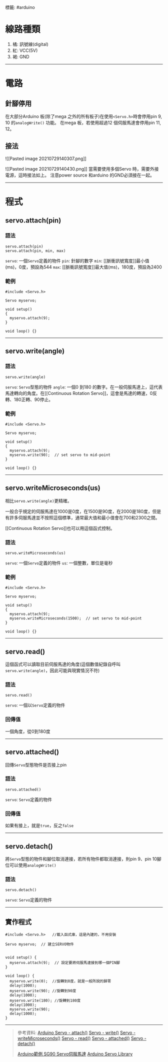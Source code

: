 標籤: #arduino 

# 線路種類

1. 橘: 訊號線(digital)
2. 紅: VCC(5V)
3. 褐: GND

---

# 電路

## 針腳停用

在大部分Arduino 板(除了mega 之外的所有板子)在使用`<Servo.h>`時會停用pin 9, 10 的`analogWrite()` 功能。
在mega 板，若使用超過12 個伺服馬達會停用pin 11, 12。

## 接法

![[Pasted image 20210729140307.png]]

![[Pasted image 20210729140430.png]]
當需要使用多個Servo 時，需要外接電源，這時接法如上。
注意power source 和arduino 的GND必須接在一起。

---

# 程式

## servo.attach(pin)
### 語法

```arduino
servo.attach(pin) 
servo.attach(pin, min, max)
```

`servo`: 一個`Servo`定義的物件
`pin`: 針腳的數字
`min`: [[脈衝訊號寬度]]最小值(ms)，0度，預設為544
`max`: [[脈衝訊號寬度]]最大值(ms)，180度，預設為2400

### 範例

```arduino
#include <Servo.h> 

Servo myservo;

void setup() 
{ 
  myservo.attach(9);
} 

void loop() {} 
```

---

## servo.write(angle)

### 語法

```arduino
servo.write(angle)
```

`servo`: `Servo`型態的物件
`angle`: 一個0 到180 的數字。在一般伺服馬達上，這代表馬達轉向的角度。在[[Continuous Rotation Servo]]，這會是馬達的轉速，0反轉、180正轉、90停止。

### 範例

```arduino
#include <Servo.h> 

Servo myservo;

void setup() 
{ 
  myservo.attach(9);
  myservo.write(90);  // set servo to mid-point
} 

void loop() {} 
```

---

## servo.writeMicroseconds(us)

相比`servo.write(angle)`更精確。

一般合乎規定的伺服馬達在1000是0度，在1500是90度，在2000是180度，但是有許多伺服馬達並不按照這個標準，通常最大值和最小值會在700和2300之間。

[[Continuous Rotation Servo]]也可以用這個函式控制。

### 語法

```arduino
servo.writeMicroseconds(us)
```

`servo`: 一個`Servo`定義的物件
`us`: 一個整數，單位是毫秒

### 範例

```arduino
#include <Servo.h> 

Servo myservo;

void setup() 
{ 
  myservo.attach(9);
  myservo.writeMicroseconds(1500);  // set servo to mid-point
} 

void loop() {} 
```

---

## servo.read()

這個函式可以讀取目前伺服馬達的角度(這個數值紀錄自呼叫`servo.write(angle)`，因此可能與現實情況不符)

### 語法

```arduino
servo.read()
```

`servo`: 一個以`Servo`定義的物件

### 回傳值

一個角度，從0到180度

---

## servo.attached()

回傳`Servo`型態物件是否接上pin

### 語法

```arduino
servo.attached()
```

`servo`: `Servo`定義的物件

### 回傳值

如果有接上，就是`true`，反之`false`

---

## servo.detach()

將`Servo`型態的物件和腳位取消連接，若所有物件都取消連接，則pin 9、pin 10腳位可以使用`analogWrite()`

### 語法

```arduino
servo.detach()
```

`servo`: `Servo`定義的物件

---

## 實作程式


```arduino
#include <Servo.h>   //載入函式庫，這是內建的，不用安裝

Servo myservo;  // 建立SERVO物件


void setup() {
  myservo.attach(9);  // 設定要將伺服馬達接到哪一個PIN腳
}

void loop() {   
  myservo.write(0);  //旋轉到0度，就是一般所說的歸零
  delay(1000);
  myservo.write(90); //旋轉到90度
  delay(1000);
  myservo.write(180); //旋轉到180度
  delay(1000);
  myservo.write(90);
  delay(1000);
}
```

---

> 參考資料: 
> [Arduino Servo - attach()](https://www.arduino.cc/reference/en/libraries/servo/attach/)
> [Servo - write()](https://www.arduino.cc/reference/en/libraries/servo/write/)
> [Servo - writeMicroseconds()](https://www.arduino.cc/reference/en/libraries/servo/writemicroseconds/)
> [Servo - read()](https://www.arduino.cc/reference/en/libraries/servo/read/)
> [Servo - attached()](https://www.arduino.cc/reference/en/libraries/servo/attached/)
> [Servo - detach()](https://www.arduino.cc/reference/en/libraries/servo/detach/)
> 
> [Arduino範例 SG90 Servo伺服馬達](https://blog.jmaker.com.tw/arduino-servo-sg90/)
> [Arduino Servo Library](https://www.arduino.cc/reference/en/libraries/servo/)